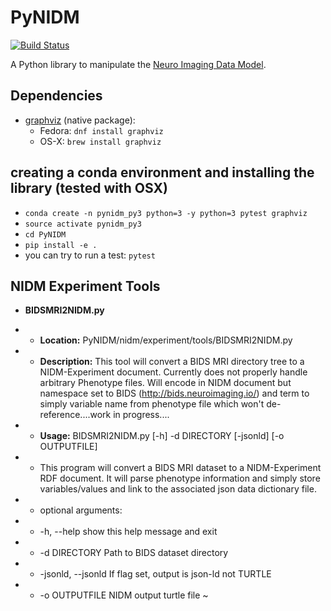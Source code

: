 # PyNIDM

[![Build Status](https://travis-ci.org/incf-nidash/PyNIDM.svg?branch=master)](https://travis-ci.org/incf-nidash/PyNIDM)

A Python library to manipulate the [Neuro Imaging Data Model](http://nidm.nidash.org). 

## Dependencies

* [graphviz](http://graphviz.org) (native package):
   * Fedora: `dnf install graphviz`
   * OS-X: `brew install graphviz`


## creating a conda environment and installing the library (tested with OSX)
  * `conda create -n pynidm_py3 python=3 -y python=3 pytest graphviz`
  * `source activate pynidm_py3`
  * `cd PyNIDM`
  * `pip install -e .`
  *  you can try to run a test: `pytest`

## NIDM Experiment Tools

* **BIDSMRI2NIDM.py**
* * **Location:** PyNIDM/nidm/experiment/tools/BIDSMRI2NIDM.py 

* * **Description:** This tool will convert a BIDS MRI directory tree to a NIDM-Experiment document. Currently does not properly handle arbitrary Phenotype files.  Will encode in NIDM document but namespace set to BIDS (http://bids.neuroimaging.io/) and term to simply variable name from phenotype file which won't de-reference....work in progress....

* * **Usage:** BIDSMRI2NIDM.py [-h] -d DIRECTORY [-jsonld] [-o OUTPUTFILE]

* * This program will convert a BIDS MRI dataset to a NIDM-Experiment RDF
document. It will parse phenotype information and simply store
variables/values and link to the associated json data dictionary file.

* * optional arguments:
* *   -h, --help         show this help message and exit
* *   -d DIRECTORY       Path to BIDS dataset directory
* *  -jsonld, --jsonld  If flag set, output is json-ld not TURTLE
* *   -o OUTPUTFILE      NIDM output turtle file
~            
